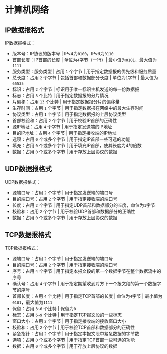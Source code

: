 # 计算机网络

## IP数据报格式
IP数据报格式：  
<IPDatagram />  
- 版本号：IP协议的版本号 | IPv4为`0100`，IPv6为`0110`
- 首部长度：IP首部的长度 | 单位为`4`字节（一行）| 最小值为`0101`，最大值为`1111`
- 服务类型：服务类型 | 占用 `1` 个字节 | 用于指定数据报的优先级和服务质量
- 总长度：占用 `2` 个字节 | 包括首部和数据部分长度 | 单位为`1`字节 | 最大值为`65535`
- 标识：占用 `2` 个字节 | 标识用于唯一标识主机发送的每一份数据报
- 标志：占用 `3` 个比特 | 用于指定数据报的分片情况
- 片偏移：占用 `13` 个比特 | 用于指定数据报分片的偏移量
- 生存时间：占用 `1` 个字节 | 用于指定数据报在网络中的最大生存时间
- 协议类型：占用 `1` 个字节 | 用于指定数据报的上层协议类型
- 首部校验和：占用 `2` 个字节 | 用于校验IP首部的正确性
- 源IP地址：占用 `4` 个字节 | 用于指定发送端的IP地址
- 目的IP地址：占用 `4` 个字节 | 用于指定接收端的IP地址
- 选项：占用 `0` 个或多个字节 | 用于指定IP首部一些可选的功能
- 填充：占用 `0` 个或多个字节 | 用于填充IP首部，使其长度为4的倍数
- 数据：占用 `0` 个或多个字节 | 用于存放上层协议的数据

## UDP数据报格式
UDP数据报格式：
<UDPDatagram />
- 源端口号：占用 `2` 个字节 | 用于指定发送端的端口号
- 目的端口号：占用 `2` 个字节 | 用于指定接收端的端口号
- 长度：占用 `2` 个字节 | 用于指定UDP首部和数据部分的长度，单位为`1`字节
- 校验和：占用 `2` 个字节 | 用于校验UDP首部和数据部分的正确性
- 数据：占用 `0` 个或多个字节 | 用于存放上层协议的数据

## TCP数据报格式
TCP数据报格式：
<TCPDatagram />
- 源端口号：占用 `2` 个字节 | 用于指定发送端的端口号
- 目的端口号：占用 `2` 个字节 | 用于指定接收端的端口号
- 序号：占用 `4` 个字节 | 用于指定本报文段的第一个数据字节在整个数据流中的序号
- 确认号：占用 `4` 个字节 | 用于指定期望收到对方下一个报文段的第一个数据字节的序号
- 首部长度：占用 `4` 个比特 | 用于指定TCP首部的长度 | 单位为`4`字节 | 最小值为`0101`，最大值为`1111`
- 保留：占用 `3~6` 个比特 | 保留为`0`
- 标志：占用 `6~9` 个比特 | 用于指定TCP报文段的一些标志
- 窗口大小：占用 `2` 个字节 | 用于指定接收端的接收窗口大小
- 校验和：占用 `2` 个字节 | 用于校验TCP首部和数据部分的正确性
- 紧急指针：占用 `2` 个字节 | 用于指定本报文段中紧急数据的字节数
- 选项：占用 `0` 个或多个字节 | 用于指定TCP首部一些可选的功能
- 数据：占用 `0` 个或多个字节 | 用于存放上层协议的数据